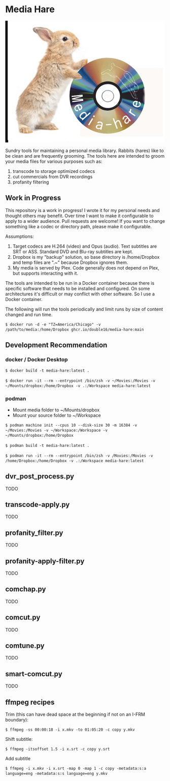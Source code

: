 # Media Hare

![](docs/media-hare.jpg)

Sundry tools for maintaining a personal media library. Rabbits (hares) like to be clean and are frequently grooming.
The tools here are intended to groom your media files for various purposes such as:

1. transcode to storage optimized codecs
2. cut commercials from DVR recordings
3. profanity filtering

## Work in Progress

This repository is a work in progress! I wrote it for my personal needs and thought others may benefit. Over time I
want to make it configurable to apply to a wider audience. Pull requests are welcome! If you want to change something
like a codec or directory path, please make it configurable.

Assumptions:
1. Target codecs are H.264 (video) and Opus (audio). Text subtitles are SRT or ASS. Standard DVD and Blu-ray subtitles are kept.
2. Dropbox is my "backup" solution, so base directory is /home/Dropbox and temp files are ".~" because Dropbox ignores them.
3. My media is served by Plex. Code generally does not depend on Plex, but supports interacting with it.

The tools are intended to be run in a Docker container because there is specific software that needs to be installed
and configured. On some architectures it's difficult or may conflict with other software. So I use a Docker container.

The following will run the tools periodically and limit runs by size of content changed and run time.

```shell
$ docker run -d -e "TZ=America/Chicago" -v /path/to/media:/home/Dropbox ghcr.io/double16/media-hare:main
```

## Development Recommendation

### docker / Docker Desktop

```shell
$ docker build -t media-hare:latest .

$ docker run -it --rm --entrypoint /bin/zsh -v ~/Movies:/Movies -v ~/Mounts/dropbox:/home/Dropbox -v .:/Workspace media-hare:latest
```

### podman

- Mount media folder to ~/Mounts/dropbox
- Mount your source folder to ~/Workspace

```shell
$ podman machine init --cpus 10 --disk-size 30 -m 16384 -v ~/Movies:/Movies -v ~/Workspace:/Workspace -v ~/Mounts/dropbox:/home/Dropbox

$ podman build -t media-hare:latest .

$ podman run -it --rm --entrypoint /bin/zsh -v /Movies:/Movies -v /home/Dropbox:/home/Dropbox -v .:/Workspace media-hare:latest
```

## dvr_post_process.py

TODO

## transcode-apply.py

TODO

## profanity_filter.py

TODO

## profanity-apply-filter.py

TODO

## comchap.py

TODO

## comcut.py

TODO

## comtune.py

TODO

## smart-comcut.py

TODO

## ffmpeg recipes

Trim (this can have dead space at the beginning if not on an I-FRM boundary):

```shell
$ ffmpeg -ss 00:00:18 -i x.mkv -to 01:05:20 -c copy y.mkv
```

Shift subtitle:

```shell
$ ffmpeg -itsoffset 1.5 -i x.srt -c copy y.srt
```

Add subtitle

```shell
$ ffmpeg -i x.mkv -i x.srt -map 0 -map 1 -c copy -metadata:s:a language=eng -metadata:s:s language=eng y.mkv
```
